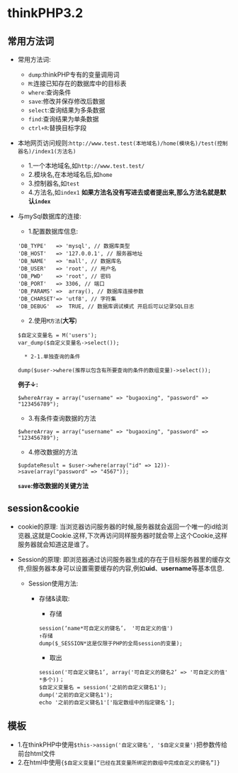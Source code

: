 # thinkPHP3.2

## 常用方法词

* 常用方法词:
	* `dump`:thinkPHP专有的变量调用词
	* `M`:连接已知存在的数据库中的目标表
	* `where`:查询条件
	* `save`:修改并保存修改后数据
	* `select`:查询结果为多条数据
	* `find`:查询结果为单条数据
	* `ctrl+R`:替换目标字段
* 本地网页访问规则:`http://www.test.test(本地域名)/home(模块名)/test(控制器名)/index1(方法名)`
	* 1.一个本地域名,如`http://www.test.test/`
	* 2.模块名,在本地域名后,如`home`
	* 3.控制器名,如`test`
	* 4.方法名,如`index1`
	**如果方法名没有写进去或者提出来,那么方法名就是默认`index`**
* 与mySql数据库的连接:
	* 1.配置数据库信息:
	```
    'DB_TYPE'   => 'mysql', // 数据库类型
    'DB_HOST'   => '127.0.0.1', // 服务器地址
    'DB_NAME'   => 'mall', // 数据库名
    'DB_USER'   => 'root', // 用户名
    'DB_PWD'    => 'root', // 密码
    'DB_PORT'   => 3306, // 端口
    'DB_PARAMS' =>  array(), // 数据库连接参数
    'DB_CHARSET'=> 'utf8', // 字符集
    'DB_DEBUG'  =>  TRUE, // 数据库调试模式 开启后可以记录SQL日志
    ```

    * 2.使用`M方法`(**大写**)
    ```
    $自定义变量名 = M('users');
    var_dump($自定义变量名->select());
    ```
		* 2-1.单独查询的条件
	```
    dump($user->where(推荐以包含有所要查询的条件的数组变量)->select());
    ```

    **例子↓:**

    ```
    $whereArray = array("username" => "bugaoxing", "password" => "123456789");
    ```
    * 3.有条件查询数据的方法
    ```
    $whereArray = array("username" => "bugaoxing", "password" => "123456789");
    ```
    * 4.修改数据的方法
    ```
    $updateResult = $user->where(array("id" => 12))->save(array("password" => "4567"));
    ```
    **`save`:修改数据的关键方法**

## session&cookie

* cookie的原理:
当浏览器访问服务器的时候,服务器就会返回一个唯一的id给浏览器,这就是Cookie.这样,下次再访问同样服务器时就会带上这个Cookie,这样服务器就会知道这是谁了。

* Session的原理:
即浏览器通过访问服务器生成的存在于目标服务器里的缓存文件,但服务器本身可以设置需要缓存的内容,例如**uid**、**username**等基本信息.
	* Session使用方法:
		* 存储&读取:
            * 存储
            ```
            session(‘name*可自定义的键名’， '可自定义的值')
            ↑存储
            dump($_SESSION*这是仅限于PHP的全局session的变量);
            ```

            * 取出
            ```
            session('可自定义键名1’, array('可自定义的键名2’ => '可自定义的值' *多个))；
            $自定义变量名 = session('之前的自定义键名1');
            dump('之前的自定义键名1');
            echo '之前的自定义键名1'['指定数组中的指定键名'];
            ```

## 模板

* 1.在thinkPHP中使用`$this->assign('自定义键名', '$自定义变量')`把参数传给前台html文件
* 2.在html中使用`{$自定义变量[“已经在其变量所绑定的数组中完成自定义的键名”]}`
